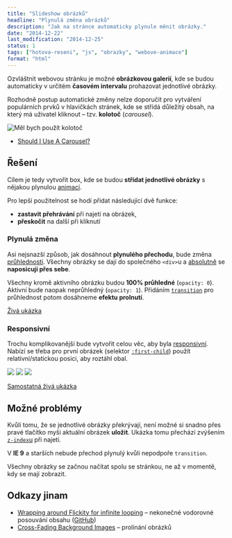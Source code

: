 ```yaml
---
title: "Slideshow obrázků"
headline: "Plynulá změna obrázků"
description: "Jak na stránce automaticky plynule měnit obrázky."
date: "2014-12-22"
last_modification: "2014-12-25"
status: 1
tags: ["hotova-reseni", "js", "obrazky", "webove-animace"]
format: "html"
---
```


<p>Ozvláštnit webovou stránku je možné <b>obrázkovou galerií</b>, kde se budou automaticky v určitém <b>časovém intervalu</b> prohazovat jednotlivé obrázky.</p>

<p>Rozhodně postup automatické změny nelze doporučit pro vytváření populárních prvků v hlavičkách stránek, kde se střídá důležitý obsah, na který má uživatel kliknout – tzv. <b>kolotoč</b> (<i>carousel</i>).</p>

<p><img src="/files/slideshow-obrazku/kolotoc.png" alt="Měl bych použít kolotoč" class="border"></p>

<div class="external-content">
  <ul>
    <li><a href="http://shouldiuseacarousel.com/">Should I Use A Carousel?</a></li>
  </ul>
</div>
































<h2 id="reseni">Řešení</h2>

<p>Cílem je tedy vytvořit box, kde se budou <b>střídat jednotlivé obrázky</b> s nějakou plynulou <a href="/webove-animace">animací</a>.</p>

<p>Pro lepší použitelnost se hodí přidat následující dvě funkce:</p>

<ul>
  <li><b>zastavit přehrávání</b> při najetí na obrázek,</li>
  
  <li><b>přeskočit</b> na další při kliknutí</li>
</ul>

<h3 id="zmena">Plynulá změna</h3>

<p>Asi nejsnazší způsob, jak dosáhnout <b>plynulého přechodu</b>, bude změna <a href="/opacity">průhlednosti</a>. Všechny obrázky se dají do společného <code>&lt;div></code>u a <a href="/position#absolute">absolutně</a> se <b>naposicují přes sebe</b>.</p>

<p>Všechny kromě aktivního obrázku budou <b>100% průhledné</b> (<code>opacity: 0</code>). Aktivní bude naopak neprůhledný (<code>opacity: 1</code>). Přidáním <a href="/transition"><code>transition</code></a> pro průhlednost potom dosáhneme <b>efektu prolnutí</b>.</p>

<p><a href="https://kod.djpw.cz/qzib">Živá ukázka</a></p>


<h3 id="responsivni">Responsivní</h3>

<p>Trochu komplikovanější bude vytvořit celou věc, aby byla <a href="/responsive">responsivní</a>. Nabízí se třeba pro první obrázek (selektor <a href="/first-last-child"><code>:first-child</code></a>) použít relativní/statickou posici, aby roztáhl obal.</p>

<div class="live">
<style>
.slideshow {
    width: 600px;
    position: relative;
    max-width: 100%;
}

.slideshow img {
    position: absolute;
    top: 0;
    left: 0;
    width: 100%;
    height: 100%;
    opacity: 0;
    filter: alpha(opacity=0);
    transition: opacity .4s;
}

.slideshow .show {
    opacity: 1;
    filter: alpha(opacity=100);
}

.slideshow .stoped {
    z-index: 1;
}

.slideshow :first-child {
    position: relative; 
    display: block;
}
</style>

<div class="slideshow">
    <img src="http://lorempixel.com/600/300/0" class="show"><!-- první obrázek -->
    <img src="http://lorempixel.com/600/300/0/0">
    <img src="http://lorempixel.com/600/300/0/0/0">
</div>
<script>
(function(el, time) {
    var timer;
    var active = 0;
    var img = el.querySelectorAll("img");
    var imgCount = img.length;
    
    function change() {
        img[active].className = "";
      
        if (active == (imgCount - 1)) {
            active = 0;
        }
        else {
            active = active + 1;
        }
        img[active].className = "show";
    }
    
    timer = setInterval(change, time);
    
    el.onmouseover = function() {
        clearInterval(timer);
        img[active].className = "show stoped";
    };
    el.onmouseout = function() {
        timer = setInterval(change, time);
    };    
    el.onclick = change;
})(
    document.querySelector(".slideshow"), 
    3 * 1000 // Doba jednoho obrázku v milisekundách
);
</script>
</div>

<p><a href="https://kod.djpw.cz/rzib">Samostatná živá ukázka</a></p>


<h2 id="problemy">Možné problémy</h2>

<p>Kvůli tomu, že se jednotlivé obrázky překrývají, není možné si snadno přes pravé tlačítko myši aktuální obrázek <b>uložit</b>. Ukázka tomu přechází zvýšením <a href="/position#z-index"><code>z-index</code>u</a> při najetí.</p>

<p>V <b>IE 9</b> a starších nebude přechod plynulý kvůli nepodpoře <code>transition</code>.</p>

<p>Všechny obrázky se začnou načítat spolu se stránkou, ne až v momentě, kdy se mají zobrazit.</p>

<h2 id="odkazy">Odkazy jinam</h2>

<ul>
  <li><a href="http://metafizzy.co/blog/wrapping-around/">Wrapping around Flickity for infinite looping</a> – nekonečné vodorovné posouvání obsahu (<a href="https://github.com/metafizzy/flickity">GitHub</a>)</li>
  
  <li><a href="http://demosthenes.info/blog/991/Cross-Fading-Background-Images">Cross-Fading Background Images</a> – prolínání obrázků</li>
</ul>



